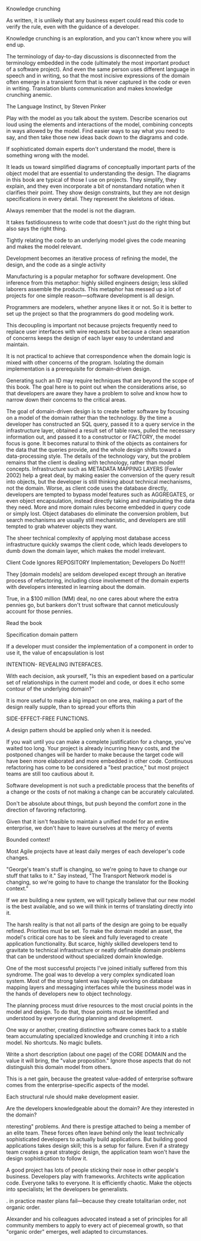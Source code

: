 Knowledge crunching

As written, it is unlikely that any business expert could read this code to verify the rule, even
with the guidance of a developer.

Knowledge crunching is an exploration, and you can't know where you will end up.

The terminology of day-to-day discussions is disconnected from the terminology
embedded in the code (ultimately the most important product of a software project).
And even the same person uses different language in speech and in writing, so that the
most incisive expressions of the domain often emerge in a transient form that is never
captured in the code or even in writing.
Translation blunts communication and makes knowledge crunching anemic.

The Language Instinct, by Steven Pinker

Play with the model as you talk about the system. Describe scenarios out loud using the
elements and interactions of the model, combining concepts in ways allowed by the
model. Find easier ways to say what you need to say, and then take those new ideas
back down to the diagrams and code.

If sophisticated domain experts don't understand the model, there is
something wrong with the model.

It leads us toward simplified diagrams of conceptually important parts
of the object model that are essential to understanding the design. The diagrams in this book are
typical of those I use on projects. They simplify, they explain, and they even incorporate a bit of
nonstandard notation when it clarifies their point. They show design constraints, but they are not
design specifications in every detail. They represent the skeletons of ideas.

Always remember that the model is not the diagram.

It takes fastidiousness to write code that doesn't just do the right thing but also
says the right thing.

Tightly relating the code to an underlying model gives the code meaning and makes the model
relevant.

Development
becomes an iterative process of refining the model, the design, and the code as a single activity

Manufacturing is a popular metaphor for software development. One inference from this
metaphor: highly skilled engineers design; less skilled laborers assemble the products. This
metaphor has messed up a lot of projects for one simple reason—software development is all design. 

Programmers are modelers,
whether anyone likes it or not. So it is better to set up the project so that the programmers do
good modeling work.

This decoupling is important not because projects
frequently need to replace user interfaces with wire requests but because a clean separation of
concerns keeps the design of each layer easy to understand and maintain.

It is not practical to achieve that correspondence when the domain logic is mixed with other
concerns of the program. Isolating the domain implementation is a prerequisite for domain-driven
design.

Generating such an ID may require techniques that are beyond the scope of
this book. The goal here is to point out when the considerations arise, so that developers are
aware they have a problem to solve and know how to narrow down their concerns to the critical areas.

The goal of domain-driven design is to create better software by focusing on a model of the
domain rather than the technology. By the time a developer has constructed an SQL query,
passed it to a query service in the infrastructure layer, obtained a result set of table rows, pulled
the necessary information out, and passed it to a constructor or FACTORY, the model focus is gone.
It becomes natural to think of the objects as containers for the data that the queries provide, and
the whole design shifts toward a data-processing style. The details of the technology vary, but the
problem remains that the client is dealing with technology, rather than model concepts.
Infrastructure such as METADATA MAPPING LAYERS (Fowler 2002) help a great deal, by making easier
the conversion of the query result into objects, but the developer is still thinking about technical
mechanisms, not the domain. Worse, as client code uses the database directly, developers are
tempted to bypass model features such as AGGREGATES, or even object encapsulation, instead
directly taking and manipulating the data they need. More and more domain rules become
embedded in query code or simply lost. Object databases do eliminate the conversion problem, but
search mechanisms are usually still mechanistic, and developers are still tempted to grab whatever
objects they want.

The sheer
technical complexity of applying most database access infrastructure quickly swamps
the client code, which leads developers to dumb down the domain layer, which makes
the model irrelevant.

Client Code Ignores REPOSITORY Implementation; Developers Do Not!!!!

They [domain models] are seldom developed except through an iterative process of refactoring, including
close involvement of the domain experts with developers interested in learning about
the domain.

True, in a $100 million (MM) deal, no one cares about where
the extra pennies go, but bankers don't trust software that cannot meticulously account for those
pennies.

Read the book

Specification domain pattern

If a developer must consider the implementation of a component in order to use it, the
value of encapsulation is lost

INTENTION-
REVEALING INTERFACES.

With each decision, ask yourself, "Is this an expedient based on a particular set of
relationships in the current model and code, or does it echo some contour of the underlying
domain?"

It is more useful to make a big impact on one area, making a part of the design really supple, than
to spread your efforts thin

SIDE-EFFECT-FREE FUNCTIONS.

A design pattern should be applied
only when it is needed.

If you wait until you can make a complete justification for a change, you've waited too long. Your project is already incurring heavy costs, and the postponed changes will be harder to make
because the target code will have been more elaborated and more embedded in other code.
Continuous refactoring has come to be considered a "best practice," but most project teams are
still too cautious about it. 

Software development is not such a
predictable process that the benefits of a change or the costs of not making a change can be
accurately calculated.

Don't be absolute about things, but push
beyond the comfort zone in the direction of favoring refactoring.

Given that it isn't feasible to maintain a unified model for an entire enterprise, we don't have to
leave ourselves at the mercy of events

Bounded context!

Most Agile projects have at least daily merges of each developer's code changes.

"George's team's stuff is changing, so we're going to have to
change our stuff that talks to it." Say instead, "The Transport Network model is changing, so we're
going to have to change the translator for the Booking context."

If we are building a new system, we will
typically believe that our new model is the best available, and so we will think in terms of translating
directly into it. 

The harsh reality is that not all parts of the design are going to be equally refined.
Priorities must be set. To make the domain model an asset, the model's critical core has
to be sleek and fully leveraged to create application functionality. But scarce, highly
skilled developers tend to gravitate to technical infrastructure or neatly definable
domain problems that can be understood without specialized domain knowledge.

One of the most successful projects I've joined initially suffered from this syndrome. The goal was
to develop a very complex syndicated loan system. Most of the strong talent was happily working
on database mapping layers and messaging interfaces while the business model was in the hands
of developers new to object technology.

The planning process must drive resources to the most crucial points in the model and design. To
do that, those points must be identified and understood by everyone during planning and
development.

One way or another, creating distinctive software comes back to a stable team accumulating
specialized knowledge and crunching it into a rich model. No shortcuts. No magic bullets.

Write a short description (about one page) of the CORE DOMAIN and the value it will
bring, the "value proposition." Ignore those aspects that do not distinguish this domain
model from others.

This is a net gain, because the greatest value-added of
enterprise software comes from the enterprise-specific aspects of the model.

Each structural rule should make development
easier.

Are the developers knowledgeable about the domain? Are they interested in the domain?

nteresting" problems. And there is prestige attached to being a member of an elite team.
These forces often leave behind only the least technically sophisticated developers to actually build
applications. But building good applications takes design skill; this is a setup for failure. Even if a
strategy team creates a great strategic design, the application team won't have the design
sophistication to follow it.

A good project has lots of people sticking their
nose in other people's business. Developers play with frameworks. Architects write application
code. Everyone talks to everyone. It is efficiently chaotic. Make the objects into specialists; let the
developers be generalists.

. in practice master plans fail—because they create totalitarian order, not organic order.

Alexander and his colleagues advocated instead a set of principles for all community members to
apply to every act of piecemeal growth, so that "organic order" emerges, well adapted to
circumstances. 
